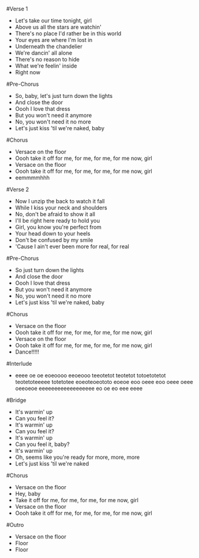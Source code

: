 #Verse 1
- Let's take our time tonight, girl
- Above us all the stars are watchin'
- There's no place I'd rather be in this world
- Your eyes are where I'm lost in
- Underneath the chandelier
- We're dancin' all alone
- There's no reason to hide
- What we're feelin' inside
- Right now

#Pre-Chorus
- So, baby, let's just turn down the lights
- And close the door
- Oooh I love that dress
- But you won't need it anymore
- No, you won't need it no more
- Let's just kiss 'til we're naked, baby

#Chorus
- Versace on the floor
- Oooh take it off for me, for me, for me, for me now, girl
- Versace on the floor
- Oooh take it off for me, for me, for me, for me now, girl
- eemmmmhhh

#Verse 2
- Now I unzip the back to watch it fall
- While I kiss your neck and shoulders
- No, don't be afraid to show it all
- I'll be right here ready to hold you
- Girl, you know you're perfect from
- Your head down to your heels
- Don't be confused by my smile
- 'Cause I ain't ever been more for real, for real

#Pre-Chorus
- So just turn down the lights
- And close the door
- Oooh I love that dress
- But you won't need it anymore
- No, you won't need it no more
- Let's just kiss 'til we're naked, baby

#Chorus
- Versace on the floor
- Oooh take it off for me, for me, for me, for me now, girl
- Versace on the floor
- Oooh take it off for me, for me, for me, for me now, girl
- Dance!!!!!

#Interlude 
- eeee oe oe eoeoooo eeoeooo teeotetot teotetot totoetotetot teotetoteeeee totetotee eoeoteoeototo eoeoe eoo oeee eoo oeee oeee oeeoeoe eeeeeeeeeeeeeeeeee eo oe eo eee eeee

#Bridge
- It's warmin' up
- Can you feel it?
- It's warmin' up
- Can you feel it?
- It's warmin' up
- Can you feel it, baby?
- It's warmin' up
- Oh, seems like you're ready for more, more, more
- Let's just kiss 'til we're naked

#Chorus
- Versace on the floor
- Hey, baby
- Take it off for me, for me, for me, for me now, girl
- Versace on the floor
- Oooh take it off for me, for me, for me, for me now, girl

#Outro
- Versace on the floor
- Floor
- Floor